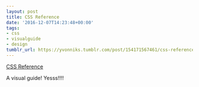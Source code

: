 ```yaml
---
layout: post
title: CSS Reference
date: '2016-12-07T14:23:48+00:00'
tags:
- css
- visualguide
- design
tumblr_url: https://yvonniks.tumblr.com/post/154171567461/css-reference
---
```

[CSS Reference](http://cssreference.io/)  

A visual guide! Yesss!!!!&nbsp;
